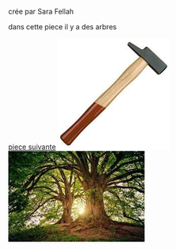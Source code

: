 crée par Sara Fellah  

dans cette piece il y a des arbres

[piece suivante](piece7.md)
[![](marteau.jpeg)](salleSecrete2.md)
![](images.jpeg)